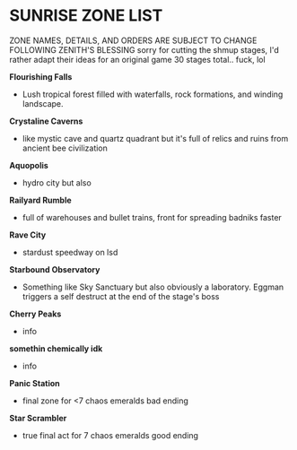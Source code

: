 # SUNRISE ZONE LIST

ZONE NAMES, DETAILS, AND ORDERS ARE SUBJECT TO CHANGE FOLLOWING ZENITH'S BLESSING
sorry for cutting the shmup stages, I'd rather adapt their ideas for an original game
30 stages total.. fuck, lol

**Flourishing Falls**
- Lush tropical forest filled with waterfalls, rock formations, and winding landscape.

**Crystaline Caverns**
- like mystic cave and quartz quadrant but it's full of relics and ruins from ancient bee civilization

**Aquopolis**
- hydro city but also

**Railyard Rumble**
- full of warehouses and bullet trains, front for spreading badniks faster

**Rave City**
- stardust speedway on lsd

**Starbound Observatory**
- Something like Sky Sanctuary but also obviously a laboratory. Eggman triggers a self destruct at the end of the stage's boss

**Cherry Peaks**
- info

**somethin chemically idk**
- info

**Panic Station**
- final zone for <7 chaos emeralds bad ending

**Star Scrambler**
- true final act for 7 chaos emeralds good ending
